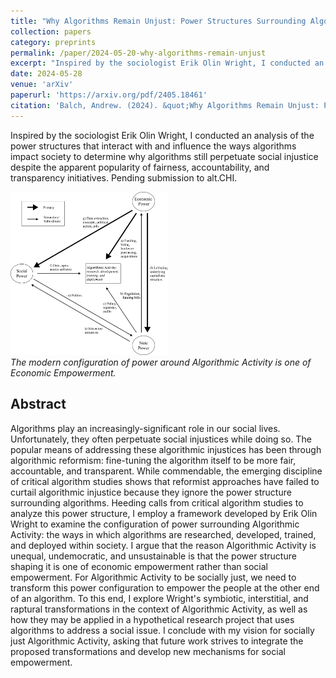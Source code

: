```yaml
---
title: "Why Algorithms Remain Unjust: Power Structures Surrounding Algorithmic Inequality"
collection: papers
category: preprints
permalink: /paper/2024-05-20-why-algorithms-remain-unjust
excerpt: "Inspired by the sociologist Erik Olin Wright, I conducted an analysis of the power structures that interact with and influence the ways algorithms impact society to perpetuate injustice. Pending submission to alt.CHI.<br/><img src='/images/papers/injustice.png' width='33%' height='33%'>"
date: 2024-05-28
venue: 'arXiv'
paperurl: 'https://arxiv.org/pdf/2405.18461'
citation: 'Balch, Andrew. (2024). &quot;Why Algorithms Remain Unjust: Power Structures Surrounding Algorithmic Inequality.&quot; <i>arXiv preprint arXiv:2405.18461.</i>.'
---
```

Inspired by the sociologist Erik Olin Wright, I conducted an analysis of the power structures that interact with and influence the ways algorithms impact society to determine why algorithms still perpetuate social injustice despite the apparent popularity of fairness, accountability, and transparency initiatives. Pending submission to alt.CHI.

<img src='/images/papers/injustice.png' width='50%' height='50%'><br/>
*The modern configuration of power around Algorithmic Activity is one of Economic Empowerment.*

## Abstract

Algorithms play an increasingly-significant role in our social lives. Unfortunately, they often perpetuate social injustices while doing so. The popular means of addressing these algorithmic injustices has been through algorithmic reformism: fine-tuning the algorithm itself to be more fair, accountable, and transparent. While commendable, the emerging discipline of critical algorithm studies shows that reformist approaches have failed to curtail algorithmic injustice because they ignore the power structure surrounding algorithms. Heeding calls from critical algorithm studies to analyze this power structure, I employ a framework developed by Erik Olin Wright to examine the configuration of power surrounding Algorithmic Activity: the ways in which algorithms are researched, developed, trained, and deployed within society. I argue that the reason Algorithmic Activity is unequal, undemocratic, and unsustainable is that the power structure shaping it is one of economic empowerment rather than social empowerment. For Algorithmic Activity to be socially just, we need to transform this power configuration to empower the people at the other end of an algorithm. To this end, I explore Wright's symbiotic, interstitial, and raptural transformations in the context of Algorithmic Activity, as well as how they may be applied in a hypothetical research project that uses algorithms to address a social issue. I conclude with my vision for socially just Algorithmic Activity, asking that future work strives to integrate the proposed transformations and develop new mechanisms for social empowerment.
